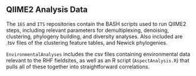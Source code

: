 ## QIIME2 Analysis Data
The `16S` and `ITS` repositories contain the BASH scripts used to run QIIME2 steps, 
including relevant parameters for demultiplexing, denoising, clustering, phylogeny
building, and diversity analyses. Also included are .tsv files of the clustering feature
tables, and Newick phylogenies.

`EnvironmentalAnalyses` includes the csv files containing environmental data relevant to 
the RHF fieldsites, as well as an R script (`AspectAnalysis.R`) that pulls all of these 
together into straightforward correlations.
